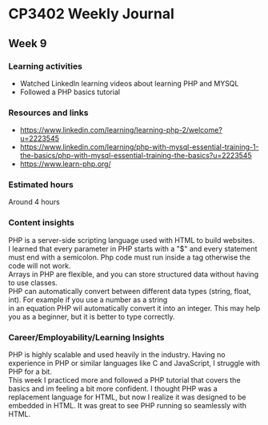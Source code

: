 # CP3402 Weekly Journal

## Week 9

### Learning activities
- Watched LinkedIn learning videos about learning PHP and MYSQL
- Followed a PHP basics tutorial

### Resources and links
- https://www.linkedin.com/learning/learning-php-2/welcome?u=2223545
- https://www.linkedin.com/learning/php-with-mysql-essential-training-1-the-basics/php-with-mysql-essential-training-the-basics?u=2223545
- https://www.learn-php.org/

### Estimated hours

Around 4 hours

### Content insights

PHP is a server-side scripting language used with HTML to build websites.  
I learned that every parameter in PHP starts with a "$" and every statement must end with a semicolon. Php code must run inside a <?php ?> tag
otherwise the code will not work.  
Arrays in PHP are flexible, and you can store structured data without having to use classes.  
PHP can automatically convert between different data types (string, float, int). For example if you  use a number as a string  
in an equation PHP wil automatically convert it into an integer. This may help you as a beginner, but it is better to type correctly.


### Career/Employability/Learning Insights

PHP is highly scalable and used heavily in the industry. Having no experience in PHP or similar languages like C and JavaScript, I struggle with PHP for a bit.  
This week I practiced more and followed a PHP tutorial that covers the basics and im feeling a bit more confident. I thought PHP was a replacement language for HTML,
but now I realize it was designed to be embedded in HTML. It was great to see PHP running so seamlessly with HTML.